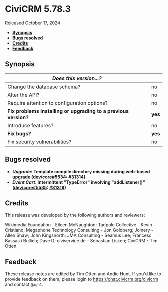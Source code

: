 # CiviCRM 5.78.3

Released October 17, 2024

- **[Synopsis](#synopsis)**
- **[Bugs resolved](#bugs)**
- **[Credits](#credits)**
- **[Feedback](#feedback)**

## <a name="synopsis"></a>Synopsis

| *Does this version...?*                                         |          |
| --------------------------------------------------------------- | -------- |
| Change the database schema?                                     | no       |
| Alter the API?                                                  | no       |
| Require attention to configuration options?                     | no       |
| **Fix problems installing or upgrading to a previous version?** | **yes**  |
| Introduce features?                                             | no       |
| **Fix bugs?**                                                   | **yes**  |
| Fix security vulnerabilities?                                   | no       |

## <a name="bugs"></a>Bugs resolved

* **_Upgrade_: Template compile directory missing during web-based upgrade ([dev/core#5534](https://lab.civicrm.org/dev/core/-/issues/5534): [#31314](https://github.com/civicrm/civicrm-core/pull/31314))**
* **_Event Cart_: Intermittent "TypeError" involving "addListener()" ([dev/core#5535](https://lab.civicrm.org/dev/core/-/issues/5535): [#31319](https://github.com/civicrm/civicrm-core/pull/31319))**

## <a name="credits"></a>Credits

This release was developed by the following authors and reviewers:

Wikimedia Foundation - Eileen McNaughton; Tadpole Collective - Kevin
Cristiano; Megaphone Technology Consulting - Jon Goldberg; Joinery - Allen
Shaw; John Kingsnorth; JMA Consulting - Seamus Lee; Francesc Bassas i
Bullich; Dave D; civiservice.de - Sebastian Lisken; CiviCRM - Tim Otten


## <a name="feedback"></a>Feedback

These release notes are edited by Tim Otten and Andie Hunt.  If you'd like to
provide feedback on them, please login to https://chat.civicrm.org/civicrm and
contact `@agh1`.
